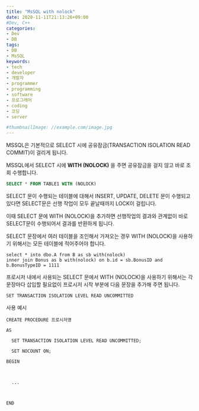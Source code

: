 ```yaml
---
title: "MsSQL with nolock"
date: 2020-11-11T21:13:26+09:00
#Dev, C++
categories:
- Dev
- DB
tags:
- DB
- MsSQL
keywords:
- tech
- developer
- 개발자
- programmer
- programming
- software
- 프로그래머
- coding
- 코딩
- server

#thumbnailImage: //example.com/image.jpg
---
```


MSSQL은 기본적으로 SELECT 시에 공유잠금(TRANSACTION ISOLATION READ COMMIT)이 걸리게 됩니다.

MSSQL에서 SELECT 시에 **WITH (NOLOCK)** 을 주면 공유잠금을 걸지 않고 바로 조회 수행합니다.

```sql
SELECT * FROM TABLE1 WITH (NOLOCK)
```


<!--more-->

SELECT 문이 수행되는 테이블에 대해서 INSERT, UPDATE, DELETE 문이 수행되고 있다면 SELECT문은 선행 작업이 모두 끝날때까지 LOCK이 걸립니다.

이때 SELECT 문에 WITH (NOLOCK)을 추가하면 선행작업의 결과와 관계없이 바로 SELECT문이 수행되어서 결과를 반환하게 됩니다.

SELECT 문장에서 여러 테이블을 조인해서 가져오는 경우 WITH (NOLOCK)을 사용하기 위해서는 모든 테이블에 적어주어야 합니다.
```mssql
select * into dbo.A from B as sb with(nolock)
inner join Bonus as b with(nolock) on b.id = sb.BonusID and b.BonusTypeID = 1111
```



프로시저 내에서 사용되는 SELECT 문에서 WITH (NOLOCK)을 사용하기 위해서는 각 문장마다 삽입할 필요없이 프로시저 시작 부분에 다음 문장을 추가해 주면 됩니다.

 ```mssql
SET TRANSACTION ISOLATION LEVEL READ UNCOMMITTED
 ```



사용 예시

```mssql
CREATE PROCEDURE 프로시저명

AS

  SET TRANSACTION ISOLATION LEVEL READ UNCOMMITTED;

  SET NOCOUNT ON;

BEGIN

 

  ...



END
```